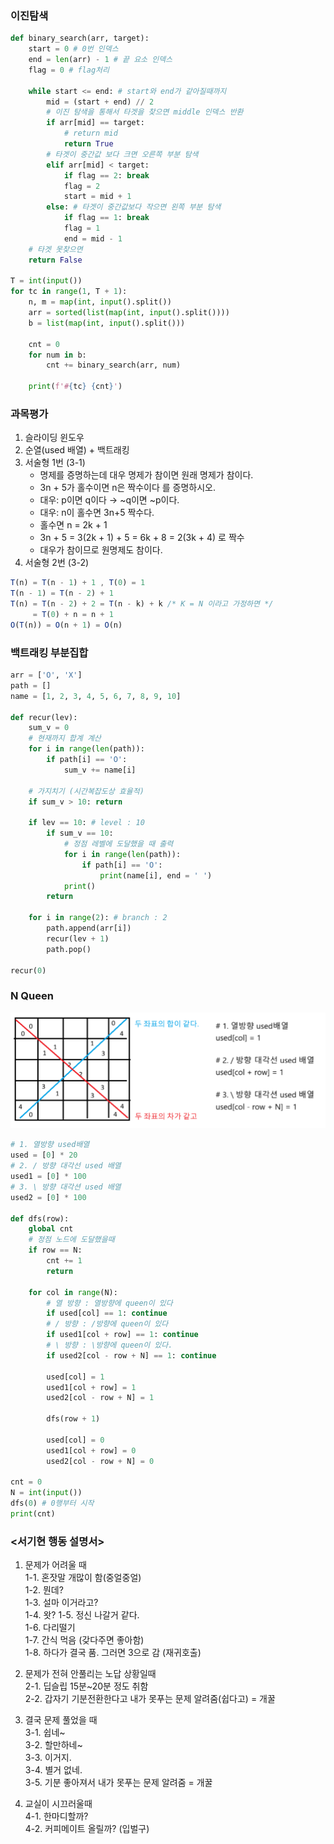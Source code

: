 ### 이진탐색

```python
def binary_search(arr, target):
    start = 0 # 0번 인덱스
    end = len(arr) - 1 # 끝 요소 인덱스
    flag = 0 # flag처리

    while start <= end: # start와 end가 같아질때까지
        mid = (start + end) // 2
        # 이진 탐색을 통해서 타겟을 찾으면 middle 인덱스 반환
        if arr[mid] == target:
            # return mid
            return True
        # 타겟이 중간값 보다 크면 오른쪽 부분 탐색
        elif arr[mid] < target:
            if flag == 2: break
            flag = 2
            start = mid + 1
        else: # 타겟이 중간값보다 작으면 왼쪽 부분 탐색
            if flag == 1: break
            flag = 1
            end = mid - 1
    # 타겟 못찾으면
    return False

T = int(input())
for tc in range(1, T + 1):
    n, m = map(int, input().split())
    arr = sorted(list(map(int, input().split())))
    b = list(map(int, input().split()))

    cnt = 0
    for num in b:
        cnt += binary_search(arr, num)

    print(f'#{tc} {cnt}')

```

### 과목평가

1. 슬라이딩 윈도우
2. 순열(used 배열) + 백트래킹
3. 서술형 1번 (3-1)
   - 명제를 증명하는데 대우 명제가 참이면 원래 명제가 참이다.
   - 3n + 5가 홀수이면 n은 짝수이다 를 증명하시오.
   - 대우: p이면 q이다 → ~q이면 ~p이다.
   - 대우: n이 홀수면 3n+5 짝수다.
   - 홀수면 n = 2k + 1
   - 3n + 5 = 3(2k + 1) + 5 = 6k + 8 = 2(3k + 4) 로 짝수
   - 대우가 참이므로 원명제도 참이다.
4. 서술형 2번 (3-2)

```javascript
T(n) = T(n - 1) + 1 , T(0) = 1
T(n - 1) = T(n - 2) + 1
T(n) = T(n - 2) + 2 = T(n - k) + k /* K = N 이라고 가정하면 */
     = T(0) + n = n + 1
O(T(n)) = O(n + 1) = O(n)
```

### 백트래킹 부분집합

```python
arr = ['O', 'X']
path = []
name = [1, 2, 3, 4, 5, 6, 7, 8, 9, 10]

def recur(lev):
    sum_v = 0
    # 현재까지 합계 계산
    for i in range(len(path)):
        if path[i] == 'O':
            sum_v += name[i]

    # 가지치기 (시간복잡도상 효율적)
    if sum_v > 10: return

    if lev == 10: # level : 10
        if sum_v == 10:
            # 정점 레벨에 도달했을 때 출력
            for i in range(len(path)):
                if path[i] == 'O':
                    print(name[i], end = ' ')
            print()
        return

    for i in range(2): # branch : 2
        path.append(arr[i])
        recur(lev + 1)
        path.pop()

recur(0)
```

### N Queen

![alt text](image-28.png)

```python
# 1. 열방향 used배열
used = [0] * 20
# 2. / 방향 대각선 used 배열
used1 = [0] * 100
# 3. \ 방향 대각션 used 배열
used2 = [0] * 100

def dfs(row):
    global cnt
    # 정점 노드에 도달했을때
    if row == N:
        cnt += 1
        return

    for col in range(N):
        # 열 방향 : 열방향에 queen이 있다
        if used[col] == 1: continue
        # / 방향 : /방향에 queen이 있다
        if used1[col + row] == 1: continue
        # \ 방향 : \방향에 queen이 있다.
        if used2[col - row + N] == 1: continue

        used[col] = 1
        used1[col + row] = 1
        used2[col - row + N] = 1

        dfs(row + 1)

        used[col] = 0
        used1[col + row] = 0
        used2[col - row + N] = 0

cnt = 0
N = int(input())
dfs(0) # 0행부터 시작
print(cnt)
```

### <서기현 행동 설명서>

1. 문제가 어려울 때  
   1-1. 혼잣말 개많이 함(중얼중얼)  
   1-2. 뭔데?  
   1-3. 설마 이거라고?  
   1-4. 왓?
   1-5. 정신 나갈거 같다.  
   1-6. 다리떨기  
   1-7. 간식 먹음 (갖다주면 좋아함)  
   1-8. 하다가 결국 품. 그러면 3으로 감 (재귀호출)

2. 문제가 전혀 안풀리는 노답 상황일때  
   2-1. 딥슬립 15분~20분 정도 취함  
   2-2. 갑자기 기분전환한다고 내가 못푸는 문제 알려줌(쉽다고) = 개꿀

3. 결국 문제 풀었을 때  
   3-1. 쉽네~  
   3-2. 할만하네~  
   3-3. 이거지.  
   3-4. 별거 없네.  
   3-5. 기분 좋아져서 내가 못푸는 문제 알려줌 = 개꿀

4. 교실이 시끄러울때  
   4-1. 한마디할까?  
   4-2. 커피메이트 올릴까? (입벌구)
